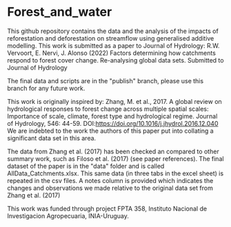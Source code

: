 # Forest_and_water
This github repository contains the data and the analysis of the impacts of reforestation and deforestation on streamflow using generalised additive modelling.
This work is submitted as a paper to Journal of Hydrology:
R.W. Vervoort, E. Nervi, J. Alonso (2022) Factors determining how catchments respond to forest cover change. Re-analysing global data sets. Submitted to Journal of Hydrology 

The final data and scripts are in the "publish" branch, please use this branch for any future work. 

This work is originally inspired by:
Zhang, M. et al., 2017. A global review on hydrological responses to forest change across multiple spatial scales: Importance of scale, climate, forest type and hydrological regime. Journal of Hydrology, 546: 44-59. DOI:https://doi.org/10.1016/j.jhydrol.2016.12.040
We are indebted to the work the authors of this paper put into collating a significant data set in this area.

The data from Zhang et al. (2017) has been checked an compared to other summary work, such as Filoso et al. (2017) (see paper references).
The final dataset of the paper is in the "data" folder and is called AllData_Catchments.xlsx. This same data (in three tabs in the excel sheet) is repeated in the csv files.
A notes column is provided which indicates the changes and observations we made relative to the original data set from Zhang et al. (2017)

This work was funded through project FPTA 358, Instituto Nacional de Investigacion Agropecuaria, INIA-Uruguay.
